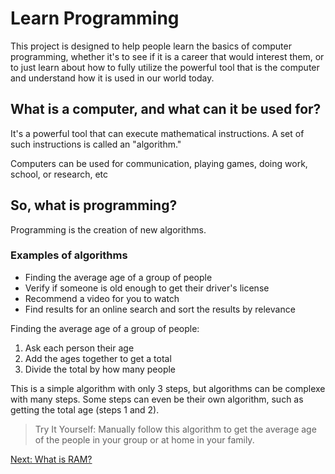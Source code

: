 # Learn Programming

This project is designed to help people learn the basics of computer programming, whether it's to see if it is a career that would interest them, or to just learn about how to fully utilize the powerful tool that is the computer and understand how it is used in our world today.

## What is a computer, and what can it be used for?

It's a powerful tool that can execute mathematical instructions. A set of such instructions is called an "algorithm."

Computers can be used for communication, playing games, doing work, school, or research, etc

## So, what is programming?

Programming is the creation of new algorithms.

### Examples of algorithms

- Finding the average age of a group of people
- Verify if someone is old enough to get their driver's license
- Recommend a video for you to watch
- Find results for an online search and sort the results by relevance

Finding the average age of a group of people:
1. Ask each person their age
2. Add the ages together to get a total
3. Divide the total by how many people

This is a simple algorithm with only 3 steps, but algorithms can be complexe with many steps. Some steps can even be their own algorithm, such as getting the total age (steps 1 and 2).

> Try It Yourself: Manually follow this algorithm to get the average age of the people in your group or at home in your family.

[Next: What is RAM?]()
